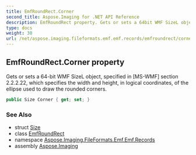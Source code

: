 ```yaml
---
title: EmfRoundRect.Corner
second_title: Aspose.Imaging for .NET API Reference
description: EmfRoundRect property. Gets or sets a 64bit WMF SizeL object specified in MSWMF section 2.2.2.22 which specifies the width and height in logical coordinates of the ellipse used to draw the rounded corners
type: docs
weight: 30
url: /net/aspose.imaging.fileformats.emf.emf.records/emfroundrect/corner/
---
```

## EmfRoundRect.Corner property

Gets or sets a 64-bit WMF SizeL object, specified in [MS-WMF] section 2.2.2.22, which specifies the width and height, in logical coordinates, of the ellipse used to draw the rounded corners.

```csharp
public Size Corner { get; set; }
```

### See Also

* struct [Size](../../../aspose.imaging/size/)
* class [EmfRoundRect](../)
* namespace [Aspose.Imaging.FileFormats.Emf.Emf.Records](../../emfroundrect/)
* assembly [Aspose.Imaging](../../../)



